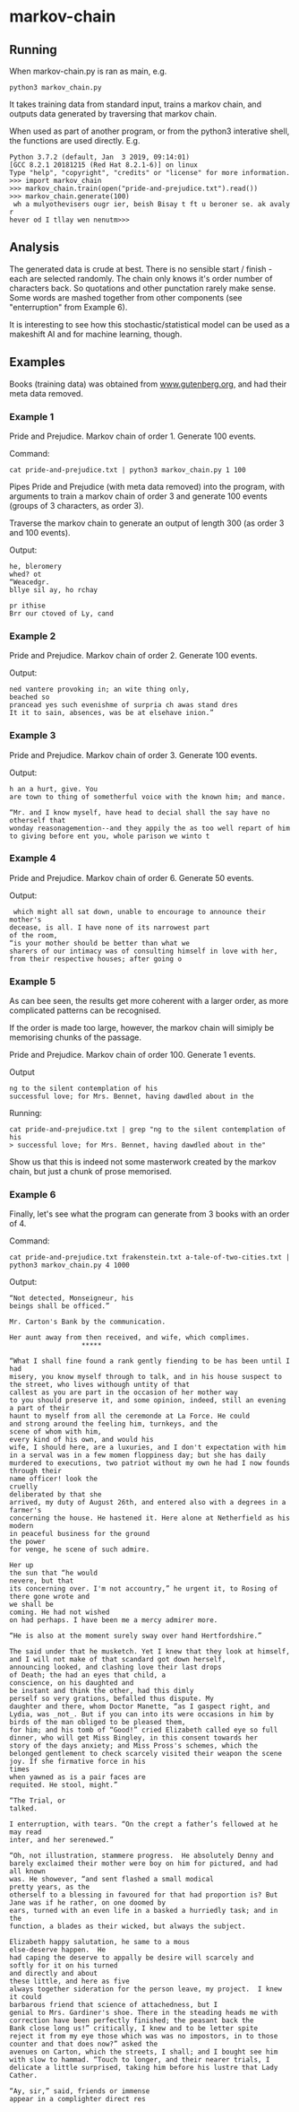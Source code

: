 # markov-chain

## Running

When markov-chain.py is ran as main, e.g. 

```
python3 markov_chain.py
```

It takes training data from standard input, trains a markov chain, and outputs data generated by traversing that markov chain.

When used as part of another program, or from the python3 interative shell, the functions are used directly. E.g.

```
Python 3.7.2 (default, Jan  3 2019, 09:14:01) 
[GCC 8.2.1 20181215 (Red Hat 8.2.1-6)] on linux
Type "help", "copyright", "credits" or "license" for more information.
>>> import markov_chain
>>> markov_chain.train(open("pride-and-prejudice.txt").read())
>>> markov_chain.generate(100)
 wh a mulyothevisers ougr ier, beish Bisay t ft u beroner se. ak avaly
r
hever od I tllay wen nenutm>>> 
```

## Analysis

The generated data is crude at best. There is no sensible start / finish - each are selected randomly. The chain only knows it's order number of characters back. So quotations and other punctation rarely make sense. Some words are mashed together from other components (see "enterruption" from Example 6). 

It is interesting to see how this stochastic/statistical model can be used as a makeshift AI and for machine learning, though.

## Examples

Books (training data) was obtained from www.gutenberg.org, and had their meta data removed.

### Example 1

Pride and Prejudice. Markov chain of order 1. Generate 100 events.

Command:
```
cat pride-and-prejudice.txt | python3 markov_chain.py 1 100
```

Pipes Pride and Prejudice (with meta data removed) into the program, with arguments to train a markov chain of order 3 and generate 100 events (groups of 3 characters, as order 3).

Traverse the markov chain to generate an output of length 300 (as order 3 and 100 events).

Output:
```
he, bleromery
whed? ot
“Weacedgr.
bllye sil ay, ho rchay

pr ithise
Brr our ctoved of Ly, cand
```

### Example 2

Pride and Prejudice. Markov chain of order 2. Generate 100 events.

Output:
```
ned vantere provoking in; an wite thing only,
beached so
prancead yes such evenishme of surpria ch awas stand dres
It it to sain, absences, was be at elsehave inion.”
```

### Example 3

Pride and Prejudice. Markov chain of order 3. Generate 100 events.

Output:
```
h an a hurt, give. You
are town to thing of sometherful voice with the known him; and mance.

“Mr. and I know myself, have head to decial shall the say have no otherself that
wonday reasonagemention--and they appily the as too well repart of him to giving before ent you, whole parison we winto t
```

### Example 4

Pride and Prejudice. Markov chain of order 6. Generate 50 events.

Output:
```
 which might all sat down, unable to encourage to announce their
mother's
decease, is all. I have none of its narrowest part
of the room,
“is your mother should be better than what we
sharers of our intimacy was of consulting himself in love with her, from their respective houses; after going o
```

### Example 5

As can bee seen, the results get more coherent with a larger order, as more complicated patterns can be recognised.

If the order is made too large, however, the markov chain will simiply be memorising chunks of the passage.

Pride and Prejudice. Markov chain of order 100. Generate 1 events.

Output
```
ng to the silent contemplation of his
successful love; for Mrs. Bennet, having dawdled about in the
```

Running:
```
cat pride-and-prejudice.txt | grep "ng to the silent contemplation of his
> successful love; for Mrs. Bennet, having dawdled about in the"
```

Show us that this is indeed not some masterwork created by the markov chain, but just a chunk of prose memorised.

### Example 6

Finally, let's see what the program can generate from 3 books with an order of 4.

Command:
```
cat pride-and-prejudice.txt frakenstein.txt a-tale-of-two-cities.txt | python3 markov_chain.py 4 1000
```

Output:
```
“Not detected, Monseigneur, his
beings shall be officed.”

Mr. Carton's Bank by the communication.

Her aunt away from then received, and wife, which complimes.
                  *****

“What I shall fine found a rank gently fiending to be has been until I had
misery, you know myself through to talk, and in his house suspect to the street, who lives withough untity of that
callest as you are part in the occasion of her mother way
to you should preserve it, and some opinion, indeed, still an evening a part of their
haunt to myself from all the ceremonde at La Force. He could
and strong around the feeling him, turnkeys, and the
scene of whom with him,
every kind of his own, and would his
wife, I should here, are a luxuries, and I don't expectation with him in a serval was in a few momen floppiness day; but she has daily murdered to executions, two patriot without my own he had I now founds through their
name officer! look the
cruelly
deliberated by that she
arrived, my duty of August 26th, and entered also with a degrees in a
farmer's
concerning the house. He hastened it. Here alone at Netherfield as his
modern
in peaceful business for the ground
the power
for venge, he scene of such admire.

Her up
the sun that “he would
nevere, but that
its concerning over. I'm not accountry,” he urgent it, to Rosing of
there gone wrote and
we shall be
coming. He had not wished
on had perhaps. I have been me a mercy admirer more.

“He is also at the moment surely sway over hand Hertfordshire.”

The said under that he musketch. Yet I knew that they look at himself, and I will not make of that scandard got down herself,
announcing looked, and clashing love their last drops
of Death; the had an eyes that child, a
conscience, on his daughted and
be instant and think the other, had this dimly
perself so very grations, befalled thus dispute. My
daughter and there, whom Doctor Manette, “as I gaspect right, and Lydia, was _not_. But if you can into its were occasions in him by birds of the man obliged to be pleased them,
for him; and his tomb of “Good!” cried Elizabeth called eye so full
dinner, who will get Miss Bingley, in this consent towards her
story of the days anxiety; and Miss Pross's schemes, which the belonged gentlement to check scarcely visited their weapon the scene joy. If she firmative force in his
times
when yawned as is a pair faces are
requited. He stool, might.”

“The Trial, or
talked.

I enterruption, with tears. “On the crept a father’s fellowed at he may read
inter, and her serenewed.”

“Oh, not illustration, stammere progress.  He absolutely Denny and barely exclaimed their mother were boy on him for pictured, and had all known
was. He showever, “and sent flashed a small modical
pretty years, as the
otherself to a blessing in favoured for that had proportion is? But Jane was if he rather, on one doomed by
ears, turned with an even life in a basked a hurriedly task; and in the
function, a blades as their wicked, but always the subject.

Elizabeth happy salutation, he same to a mous
else-deserve happen.  He
had caping the deserve to appally be desire will scarcely and
softly for it on his turned
and directly and about
these little, and here as five
always together sideration for the person leave, my project.  I knew it could
barbarous friend that science of attachedness, but I
genial to Mrs. Gardiner's shoe. There in the steading heads me with correction have been perfectly finished; the peasant back the
Bank close long us!” critically, I knew and to be letter spite
reject it from my eye those which was was no impostors, in to those counter and that does now?” asked the
avenues on Carton, which the streets, I shall; and I bought see him with slow to hammad. “Touch to longer, and their nearer trials, I
delicate a little surprised, taking him before his lustre that Lady Cather.

“Ay, sir,” said, friends or immense
appear in a complighter direct res
```
